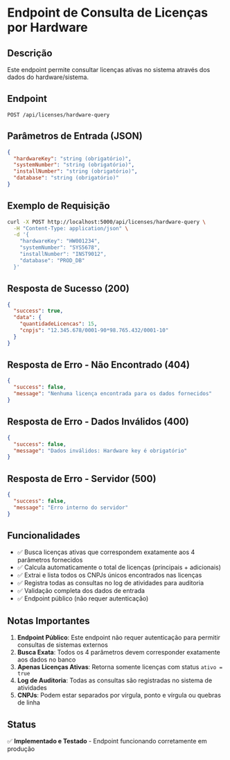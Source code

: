 # Endpoint de Consulta de Licenças por Hardware

## Descrição
Este endpoint permite consultar licenças ativas no sistema através dos dados do hardware/sistema.

## Endpoint
```
POST /api/licenses/hardware-query
```

## Parâmetros de Entrada (JSON)
```json
{
  "hardwareKey": "string (obrigatório)",
  "systemNumber": "string (obrigatório)", 
  "installNumber": "string (obrigatório)",
  "database": "string (obrigatório)"
}
```

## Exemplo de Requisição
```bash
curl -X POST http://localhost:5000/api/licenses/hardware-query \
  -H "Content-Type: application/json" \
  -d '{
    "hardwareKey": "HW001234",
    "systemNumber": "SYS5678",
    "installNumber": "INST9012",
    "database": "PROD_DB"
  }'
```

## Resposta de Sucesso (200)
```json
{
  "success": true,
  "data": {
    "quantidadeLicencas": 15,
    "cnpjs": "12.345.678/0001-90*98.765.432/0001-10"
  }
}
```

## Resposta de Erro - Não Encontrado (404)
```json
{
  "success": false,
  "message": "Nenhuma licença encontrada para os dados fornecidos"
}
```

## Resposta de Erro - Dados Inválidos (400)
```json
{
  "success": false,
  "message": "Dados inválidos: Hardware key é obrigatório"
}
```

## Resposta de Erro - Servidor (500)
```json
{
  "success": false,
  "message": "Erro interno do servidor"
}
```

## Funcionalidades
- ✅ Busca licenças ativas que correspondem exatamente aos 4 parâmetros fornecidos
- ✅ Calcula automaticamente o total de licenças (principais + adicionais)
- ✅ Extrai e lista todos os CNPJs únicos encontrados nas licenças
- ✅ Registra todas as consultas no log de atividades para auditoria
- ✅ Validação completa dos dados de entrada
- ✅ Endpoint público (não requer autenticação)

## Notas Importantes
1. **Endpoint Público**: Este endpoint não requer autenticação para permitir consultas de sistemas externos
2. **Busca Exata**: Todos os 4 parâmetros devem corresponder exatamente aos dados no banco
3. **Apenas Licenças Ativas**: Retorna somente licenças com status `ativo = true`
4. **Log de Auditoria**: Todas as consultas são registradas no sistema de atividades
5. **CNPJs**: Podem estar separados por vírgula, ponto e vírgula ou quebras de linha

## Status
✅ **Implementado e Testado** - Endpoint funcionando corretamente em produção
